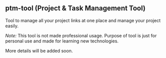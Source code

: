 ## ptm-tool (Project & Task Management Tool) ##

Tool to manage all your project links at one place and manage your project easily.

*Note:* This tool is not made professional usage. Purpose of tool is just for personal use and made for learning new technologies.

More details will be added soon.